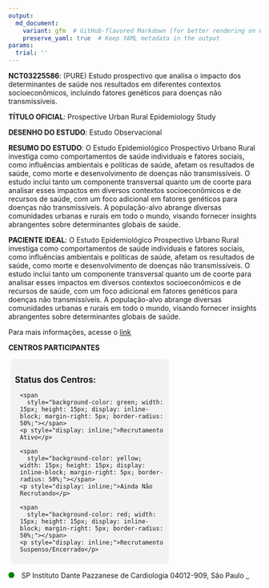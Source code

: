 ```yaml
---
output: 
  md_document:
    variant: gfm  # GitHub-flavored Markdown (for better rendering on GitHub)
    preserve_yaml: true  # Keep YAML metadata in the output
params:
  trial: ''
---
```


**NCT03225586**: (PURE) Estudo prospectivo que analisa o impacto dos
determinantes de saúde nos resultados em diferentes contextos
socioeconômicos, incluindo fatores genéticos para doenças não
transmissíveis.

**TÍTULO OFICIAL**: Prospective Urban Rural Epidemiology Study

**DESENHO DO ESTUDO**: Estudo Observacional

**RESUMO DO ESTUDO**: O Estudo Epidemiológico Prospectivo Urbano Rural
investiga como comportamentos de saúde individuais e fatores sociais,
como influências ambientais e políticas de saúde, afetam os resultados
de saúde, como morte e desenvolvimento de doenças não transmissíveis. O
estudo inclui tanto um componente transversal quanto um de coorte para
analisar esses impactos em diversos contextos socioeconômicos e de
recursos de saúde, com um foco adicional em fatores genéticos para
doenças não transmissíveis. A população-alvo abrange diversas
comunidades urbanas e rurais em todo o mundo, visando fornecer insights
abrangentes sobre determinantes globais de saúde.

**PACIENTE IDEAL**: O Estudo Epidemiológico Prospectivo Urbano Rural
investiga como comportamentos de saúde individuais e fatores sociais,
como influências ambientais e políticas de saúde, afetam os resultados
de saúde, como morte e desenvolvimento de doenças não transmissíveis. O
estudo inclui tanto um componente transversal quanto um de coorte para
analisar esses impactos em diversos contextos socioeconômicos e de
recursos de saúde, com um foco adicional em fatores genéticos para
doenças não transmissíveis. A população-alvo abrange diversas
comunidades urbanas e rurais em todo o mundo, visando fornecer insights
abrangentes sobre determinantes globais de saúde.

Para mais informações, acesse o
[link](https://clinicaltrials.gov/ct2/show/NCT03225586)

**CENTROS PARTICIPANTES**

<div style="margin-bottom: 8px; margin-left: 5px; padding: 8px; max-width: 300px; background-color: #f3f2f1; border-radius: 8px;">

<h4 style="font-size: 1.2em; font-weight: bold; margin-bottom: 10px;">
Status dos Centros:
</h4>

<div style="margin-left: 10px;">

    <span 
      style="background-color: green; width: 15px; height: 15px; display: inline-block; margin-right: 5px; border-radius: 50%;"></span>
    <p style="display: inline;">Recrutamento Ativo</p>

</div>

<div style="margin-left: 10px;">

    <span 
      style="background-color: yellow; width: 15px; height: 15px; display: inline-block; margin-right: 5px; border-radius: 50%;"></span>
    <p style="display: inline;">Ainda Não Recrutando</p>

</div>

<div style="margin-left: 10px;">

    <span 
      style="background-color: red; width: 15px; height: 15px; display: inline-block; margin-right: 5px; border-radius: 50%;"></span>
    <p style="display: inline;">Recrutamento Suspenso/Encerrado</p>

</div>

</div>

<span style="display: inline-block; width: 12px; height: 12px; border-radius: 50%; margin-right: 10px; padding-bottom: 0px; background-color: green;"></span>
SP Instituto Dante Pazzanese de Cardiologia 04012-909, São Paulo
<span style="color: #2E4A7F; text-decoration: none; font-weight: 500; font-size: 0.8">[REPORTAR
ERRO](https://flazar.shinyapps.io/formsapp?study_nct_id=NCT03225586&location_id=DANTEPAZZANESEINSTITUTEOFCARDIOLOGYSAOPAULOBRAZIL&location_full_name=Instituto%20Dante%20Pazzanese%20de%20Cardiologia%2C%2004012-909%2C%20S%C3%A3o%20Paulo&form_type=Reportar%20Erro)</span>
